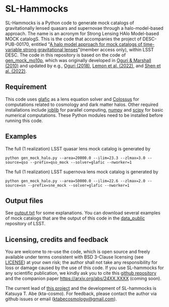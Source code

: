 # SL-Hammocks

SL-Hammocks is a Python code to generate mock catalogs of gravitationally lensed quasars and supernovae through a halo-model-based approach. The name is an acronym for Strong Lensing HAlo Model-based MOCK catalogS. 
This is the code that accompanies the project of DESC-PUB-00170, entitled "[A halo model approach for mock catalogs of time-variable strong gravitational lenses](https://confluence.slac.stanford.edu/display/LSSTDESC/DESC-PUB-00170)"(member access only), within LSST DESC.
The code in this repository is based on the code of [gen_mock_mo10p](https://github.com/oguri/gen_mock_mo10p#readme), which was originally developed in [Oguri & Marshall (2010)](https://ui.adsabs.harvard.edu/abs/2010MNRAS.405.2579O/abstract) and updated by e.g., [Oguri (2018)](https://ui.adsabs.harvard.edu/abs/2018MNRAS.480.3842O/abstract), [Lemon et al. (2022)](https://ui.adsabs.harvard.edu/abs/2022arXiv220607714L/abstract), and [Shen et al. (2022)](https://ui.adsabs.harvard.edu/abs/2022arXiv220804979S/abstract).

## Requirement

This code uses [glafic](https://github.com/oguri/glafic2) as a lens equation solver and [Colossus](https://bdiemer.bitbucket.io/colossus/) for computations related to cosmology and dark matter halos. Other required installations include [joblib](https://github.com/joblib/joblib) for parallel computing, [numpy](https://github.com/numpy/numpy) and [scipy](https://github.com/scipy/scipy) for basic numerical computations. These Python modules need to be installed before running this code.


## Examples

The full (1 realization) LSST quasar lens mock catalog is generated by
```
python gen_mock_halo.py --area=20000.0 --ilim=23.3 --zlmax=3.0 --source=qso --prefix=qso_mock --solver=glafic --nworker=1
```
The full (1 realization) LSST supernova lens mock catalog is generated by
```
python gen_mock_halo.py --area=50000.0 --ilim=22.6 --zlmax=2.0 --source=sn --prefix=sne_mock --solver=glafic --nworker=1
```

## Output files

See [output.txt](/result/output.txt) for some explanations.
You can download several examples of mock catalogs that are the output of this code in the [data_public](https://github.com/kta-cosmo/data_public/tree/main/SL_hammocks_catalogs) repository of LSST.



## Licensing, credits and feedback
You are welcome to re-use the code, which is open source and freely available under terms consistent with BSD 3-Clause licensing (see [LICENSE](/LICENSE)) at your own risk; the author shall not take any responsibility for loss or damage caused by the use of this code.
If you use SL-hammocks for any scientific publication, we kindly ask you to cite this [github repository](https://github.com/LSSTDESC/SL-hammocks) and the companion paper https://arxiv.org/abs/24XX.XXXX (coming soon). 

The current lead of [this project](https://confluence.slac.stanford.edu/display/LSSTDESC/DESC-PUB-00170) and the development of SL-hammocks is Katsuya T. Abe (kta-cosmo).
For feedback, please contact the author via github issues or email (ktabecosmology@gmail.com).
